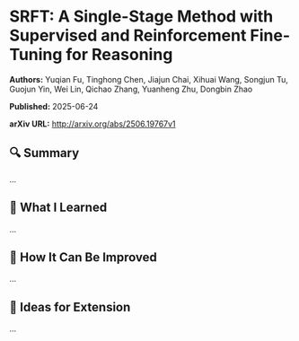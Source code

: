 # SRFT: A Single-Stage Method with Supervised and Reinforcement Fine-Tuning for Reasoning
**Authors:** Yuqian Fu, Tinghong Chen, Jiajun Chai, Xihuai Wang, Songjun Tu, Guojun Yin, Wei Lin, Qichao Zhang, Yuanheng Zhu, Dongbin Zhao

**Published:** 2025-06-24

**arXiv URL:** http://arxiv.org/abs/2506.19767v1

## 🔍 Summary

...

## 🧠 What I Learned

...

## 🔬 How It Can Be Improved

...

## 🧪 Ideas for Extension

...
